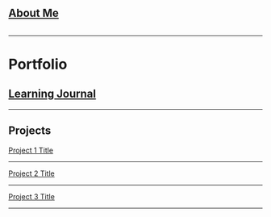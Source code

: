 ## [About Me](/aboutme)
<img src=''>

---




# Portfolio

## [Learning Journal](/Journal)
---

## Projects

[Project 1 Title]()
<img src="">

---
[Project 2 Title](/pdf/sample_presentation.pdf)
<img src="">

---
[Project 3 Title](http://example.com/)
<img src="">

---

